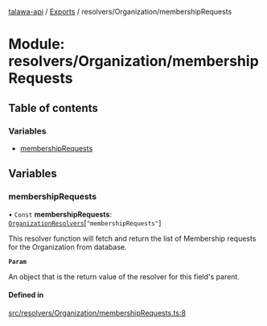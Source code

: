[talawa-api](../README.md) / [Exports](../modules.md) / resolvers/Organization/membershipRequests

# Module: resolvers/Organization/membershipRequests

## Table of contents

### Variables

- [membershipRequests](resolvers_Organization_membershipRequests.md#membershiprequests)

## Variables

### membershipRequests

• `Const` **membershipRequests**: [`OrganizationResolvers`](types_generatedGraphQLTypes.md#organizationresolvers)[``"membershipRequests"``]

This resolver function will fetch and return the list of Membership requests for the Organization from database.

**`Param`**

An object that is the return value of the resolver for this field's parent.

#### Defined in

[src/resolvers/Organization/membershipRequests.ts:8](https://github.com/PalisadoesFoundation/talawa-api/blob/3ef6e18/src/resolvers/Organization/membershipRequests.ts#L8)
